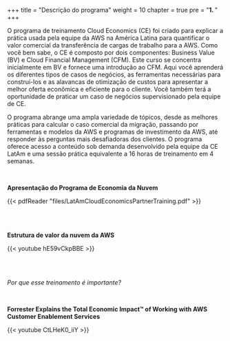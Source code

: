 +++ 
title = "Descrição do programa" 
weight = 10
chapter = true
pre = "<b>1. </b>"
+++

O programa de treinamento Cloud Economics (CE) foi criado para explicar a prática usada pela equipe da AWS na América Latina para quantificar o valor comercial da transferência de cargas de trabalho para a AWS. Como você bem sabe, o CE é composto por dois componentes: Business Value (BV) e Cloud Financial Management (CFM). Este curso se concentra inicialmente em BV e fornece uma introdução ao CFM. Aqui você aprenderá os diferentes tipos de casos de negócios, as ferramentas necessárias para construí-los e as alavancas de otimização de custos para apresentar a melhor oferta econômica e eficiente para o cliente. Você também terá a oportunidade de praticar um caso de negócios supervisionado pela equipe de CE.

O programa abrange uma ampla variedade de tópicos, desde as melhores práticas para calcular o caso comercial da migração, passando por ferramentas e modelos da AWS e programas de investimento da AWS, até responder às perguntas mais desafiadoras dos clientes. O programa oferece acesso a conteúdo sob demanda desenvolvido pela equipe da CE LatAm e uma sessão prática equivalente a 16 horas de treinamento em 4 semanas.

<br>

**Apresentação do Programa de Economia da Nuvem**

{{< pdfReader "files/LatAmCloudEconomicsPartnerTraining.pdf" >}}

<br><br>

**Estrutura de valor da nuvem da AWS**

{{< youtube hE59vCkpBBE >}}

<br><br>

*Por que esse treinamento é importante?*

<br>

**Forrester Explains the Total Economic Impact™ of Working with AWS Customer Enablement Services**

{{< youtube CtLHeK0_iiY >}}